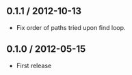 0.1.1 / 2012-10-13
------------------

- Fix order of paths tried upon find loop.


0.1.0 / 2012-05-15
------------------

- First release
